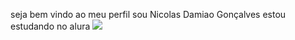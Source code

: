 seja bem vindo ao meu perfil
sou Nicolas Damiao Gonçalves
estou estudando no alura
![](https://media1.tenor.com/m/EbiDEdt7cToAAAAC/bolsonaro-so-pra-lembrar.gif)
